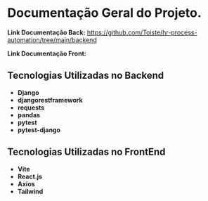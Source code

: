 # Documentação Geral do Projeto.

**Link Documentação Back:** https://github.com/Toiste/hr-process-automation/tree/main/backend

**Link Documentação Front:**

## Tecnologias Utilizadas no Backend
- **Django**
- **djangorestframework**
- **requests**
- **pandas**
- **pytest**
- **pytest-django**

## Tecnologias Utilizadas no FrontEnd

- **Vite**
- **React.js**
- **Axios**
- **Tailwind**
